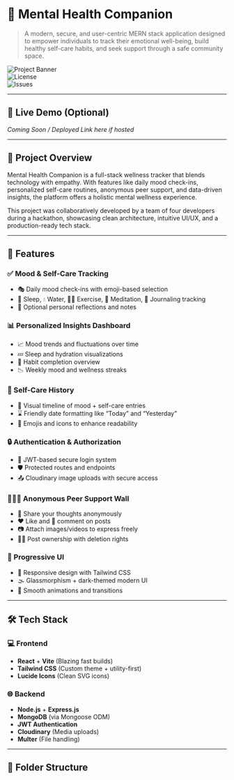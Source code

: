 # 🧠 Mental Health Companion

> A modern, secure, and user-centric MERN stack application designed to empower individuals to track their emotional well-being, build healthy self-care habits, and seek support through a safe community space.

![Project Banner](https://img.shields.io/badge/Made%20with-MERN-blueviolet?style=for-the-badge)  
![License](https://img.shields.io/github/license/pratibha-singh13/Mental-Health-Companion?style=flat-square)  
![Issues](https://img.shields.io/github/issues/pratibha-singh13/Mental-Health-Companion?style=flat-square)

---

## 🚀 Live Demo (Optional)
*Coming Soon / Deployed Link here if hosted*

---

## 📌 Project Overview

Mental Health Companion is a full-stack wellness tracker that blends technology with empathy. With features like daily mood check-ins, personalized self-care routines, anonymous peer support, and data-driven insights, the platform offers a holistic mental wellness experience.

This project was collaboratively developed by a team of four developers during a hackathon, showcasing clean architecture, intuitive UI/UX, and a production-ready tech stack.

---

## 🧩 Features

### ✅ Mood & Self-Care Tracking
- 🎭 Daily mood check-ins with emoji-based selection
- 🛌 Sleep, 💧 Water, 🏋️‍♂️ Exercise, 🧘 Meditation, 📓 Journaling tracking
- 📝 Optional personal reflections and notes

### 📊 Personalized Insights Dashboard
- 📈 Mood trends and fluctuations over time
- 💤 Sleep and hydration visualizations
- 🎯 Habit completion overview
- 📉 Weekly mood and wellness streaks

### 🧾 Self-Care History
- 📆 Visual timeline of mood + self-care entries
- ⌛ Friendly date formatting like “Today” and “Yesterday”
- 🎨 Emojis and icons to enhance readability

### 🔒 Authentication & Authorization
- 🔐 JWT-based secure login system
- 🛡️ Protected routes and endpoints
- 📤 Cloudinary image uploads with secure access

### 🧑‍🤝‍🧑 Anonymous Peer Support Wall
- 📝 Share your thoughts anonymously
- ❤️ Like and 💬 comment on posts
- 📷 Attach images/videos to express freely
- 🧑‍💻 Post ownership with deletion rights

### 📱 Progressive UI
- 🎨 Responsive design with Tailwind CSS
- 🌫️ Glassmorphism + dark-themed modern UI
- 🚀 Smooth animations and transitions

---

## 🛠️ Tech Stack

### 💻 Frontend
- **React** + **Vite** (Blazing fast builds)
- **Tailwind CSS** (Custom theme + utility-first)
- **Lucide Icons** (Clean SVG icons)

### 🌐 Backend
- **Node.js** + **Express.js**
- **MongoDB** (via Mongoose ODM)
- **JWT Authentication**
- **Cloudinary** (Media uploads)
- **Multer** (File handling)

---

## 📁 Folder Structure


